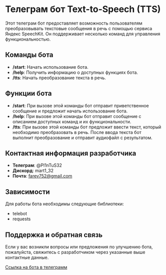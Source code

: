 # Телеграм бот Text-to-Speech (TTS)

Этот телеграм бот предоставляет возможность пользователям преобразовывать текстовые сообщения в речь с помощью сервиса Яндекс SpeechKit. Он поддерживает несколько команд для управления функциональностью.

## Команды бота

- **/start**: Начать использование бота.
- **/help**: Получить информацию о доступных функциях бота.
- **/tts**: Начать преобразование текста в речь.

## Функции бота

- **/start**: При вызове этой команды бот отправит приветственное сообщение и предложит начать использование бота.
- **/help**: При вызове этой команды бот отправит сообщение с описанием доступных команд и их функциональности.
- **/tts**: При вызове этой команды бот предложит ввести текст, который необходимо преобразовать в речь. После ввода текста бот выполнит преобразование и отправит аудиофайл с результатом.

## Контактная информация разработчика

- **Телеграм**: @Pl1nTuS32
- **Дискорд**: mart1_32
- **Почта**: farev752@gmail.com

## Зависимости

Для работы бота необходимы следующие библиотеки:

- telebot
- requests

## Поддержка и обратная связь

Если у вас возникли вопросы или предложения по улучшению бота, пожалуйста, свяжитесь с разработчиком через указанные выше контактные данные.

[Ссылка на бота в телеграмм](https://t.me/tts_ya_bot)
